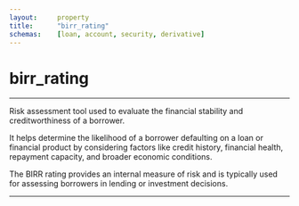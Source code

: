 ```yaml
---
layout:     property
title:      "birr_rating"
schemas:    [loan, account, security, derivative]
---
```


# birr_rating

---

Risk assessment tool used to evaluate the financial stability and creditworthiness of a borrower. 

It helps determine the likelihood of a borrower defaulting on a loan or financial product by considering factors like credit history, financial health, repayment capacity, and broader economic conditions.

The BIRR rating provides an internal measure of risk and is typically used for assessing borrowers in lending or investment decisions.

---
[osfi bd]: https://www.osfi-bsif.gc.ca/en/data-forms/reporting-returns/filing-financial-returns/financial-reporting-instructions/irb-credit-data-retail-portfolio-part-1-bd
[osfi bb]: https://www.osfi-bsif.gc.ca/en/data-forms/reporting-returns/filing-financial-returns/financial-reporting-instructions/irb-credit-data-wholesale-portfolio-part-1-bb
